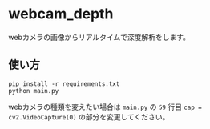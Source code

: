 # webcam_depth
webカメラの画像からリアルタイムで深度解析をします。

## 使い方
```
pip install -r requirements.txt
python main.py
```
webカメラの種類を変えたい場合は `main.py` の `59` 行目 `cap = cv2.VideoCapture(0)` の部分を変更してください。